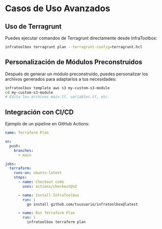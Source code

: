 # Casos de Uso Avanzados

## Uso de Terragrunt
Puedes ejecutar comandos de Terragrunt directamente desde InfraToolbox:
```bash
infratoolbox terragrunt plan --terragrunt-config=terragrunt.hcl
```

## Personalización de Módulos Preconstruidos
Después de generar un módulo preconstruido, puedes personalizar los archivos generados para adaptarlos a tus necesidades:
```bash
infratoolbox template aws s3 my-custom-s3-module
cd my-custom-s3-module
# Edita los archivos main.tf, variables.tf, etc.
```

## Integración con CI/CD
Ejemplo de un pipeline en GitHub Actions:
```yaml
name: Terraform Plan

on:
  push:
    branches:
      - main

jobs:
  terraform:
    runs-on: ubuntu-latest
    steps:
      - name: Checkout code
        uses: actions/checkout@v2

      - name: Install InfraToolbox
        run: |
          go install github.com/tuusuario/infratoolbox@latest

      - name: Run Terraform Plan
        run: |
          infratoolbox terraform plan
```
